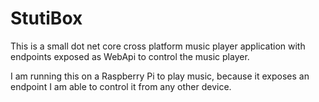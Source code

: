 # StutiBox

This is a small dot net core cross platform music player application with endpoints exposed as WebApi to control the music player.

I am running this on a Raspberry Pi to play music, because it exposes an endpoint I am able to control it from any other device. 
